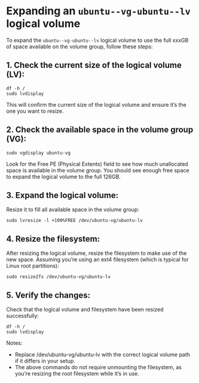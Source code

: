 # Expanding an `ubuntu--vg-ubuntu--lv` logical volume
To expand the `ubuntu--vg-ubuntu--lv` logical volume to use the full xxxGB of space available on the volume group, follow these steps:

## 1. Check the current size of the logical volume (LV):
```
df -h /
sudo lvdisplay
```

This will confirm the current size of the logical volume and ensure it’s the one you want to resize.

## 2. Check the available space in the volume group (VG):
```
sudo vgdisplay ubuntu-vg
```
Look for the Free PE (Physical Extents) field to see how much unallocated space is available in the volume group. You should see enough free space to expand the logical volume to the full 126GB.

## 3. Expand the logical volume:
Resize it to fill all available space in the volume group:
```
sudo lvresize -l +100%FREE /dev/ubuntu-vg/ubuntu-lv
```

## 4. Resize the filesystem:
After resizing the logical volume, resize the filesystem to make use of the new space. Assuming you’re using an ext4 filesystem (which is typical for Linux root partitions):
```
sudo resize2fs /dev/ubuntu-vg/ubuntu-lv
```
## 5. Verify the changes:

Check that the logical volume and filesystem have been resized successfully:
```
df -h /
sudo lvdisplay
```

Notes:
* Replace /dev/ubuntu-vg/ubuntu-lv with the correct logical volume path if it differs in your setup.
* The above commands do not require unmounting the filesystem, as you’re resizing the root filesystem while it’s in use.

